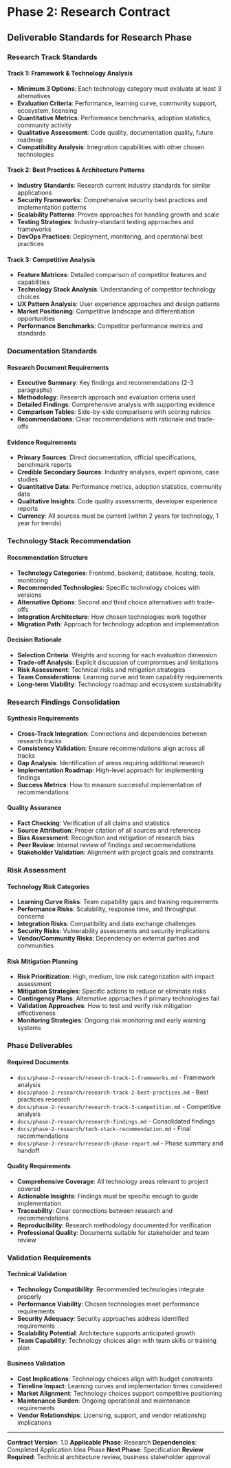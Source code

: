 # Phase 2: Research Contract

## Deliverable Standards for Research Phase

### Research Track Standards

#### Track 1: Framework & Technology Analysis
- **Minimum 3 Options**: Each technology category must evaluate at least 3 alternatives
- **Evaluation Criteria**: Performance, learning curve, community support, ecosystem, licensing
- **Quantitative Metrics**: Performance benchmarks, adoption statistics, community activity
- **Qualitative Assessment**: Code quality, documentation quality, future roadmap
- **Compatibility Analysis**: Integration capabilities with other chosen technologies

#### Track 2: Best Practices & Architecture Patterns
- **Industry Standards**: Research current industry standards for similar applications
- **Security Frameworks**: Comprehensive security best practices and implementation patterns
- **Scalability Patterns**: Proven approaches for handling growth and scale
- **Testing Strategies**: Industry-standard testing approaches and frameworks
- **DevOps Practices**: Deployment, monitoring, and operational best practices

#### Track 3: Competitive Analysis
- **Feature Matrices**: Detailed comparison of competitor features and capabilities
- **Technology Stack Analysis**: Understanding of competitor technology choices
- **UX Pattern Analysis**: User experience approaches and design patterns
- **Market Positioning**: Competitive landscape and differentiation opportunities
- **Performance Benchmarks**: Competitor performance metrics and standards

### Documentation Standards

#### Research Document Requirements
- **Executive Summary**: Key findings and recommendations (2-3 paragraphs)
- **Methodology**: Research approach and evaluation criteria used
- **Detailed Findings**: Comprehensive analysis with supporting evidence
- **Comparison Tables**: Side-by-side comparisons with scoring rubrics
- **Recommendations**: Clear recommendations with rationale and trade-offs

#### Evidence Requirements
- **Primary Sources**: Direct documentation, official specifications, benchmark reports
- **Credible Secondary Sources**: Industry analyses, expert opinions, case studies
- **Quantitative Data**: Performance metrics, adoption statistics, community data
- **Qualitative Insights**: Code quality assessments, developer experience reports
- **Currency**: All sources must be current (within 2 years for technology, 1 year for trends)

### Technology Stack Recommendation

#### Recommendation Structure
- **Technology Categories**: Frontend, backend, database, hosting, tools, monitoring
- **Recommended Technologies**: Specific technology choices with versions
- **Alternative Options**: Second and third choice alternatives with trade-offs
- **Integration Architecture**: How chosen technologies work together
- **Migration Path**: Approach for technology adoption and implementation

#### Decision Rationale
- **Selection Criteria**: Weights and scoring for each evaluation dimension
- **Trade-off Analysis**: Explicit discussion of compromises and limitations
- **Risk Assessment**: Technical risks and mitigation strategies
- **Team Considerations**: Learning curve and team capability requirements
- **Long-term Viability**: Technology roadmap and ecosystem sustainability

### Research Findings Consolidation

#### Synthesis Requirements
- **Cross-Track Integration**: Connections and dependencies between research tracks
- **Consistency Validation**: Ensure recommendations align across all tracks
- **Gap Analysis**: Identification of areas requiring additional research
- **Implementation Roadmap**: High-level approach for implementing findings
- **Success Metrics**: How to measure successful implementation of recommendations

#### Quality Assurance
- **Fact Checking**: Verification of all claims and statistics
- **Source Attribution**: Proper citation of all sources and references
- **Bias Assessment**: Recognition and mitigation of research bias
- **Peer Review**: Internal review of findings and recommendations
- **Stakeholder Validation**: Alignment with project goals and constraints

### Risk Assessment

#### Technology Risk Categories
- **Learning Curve Risks**: Team capability gaps and training requirements
- **Performance Risks**: Scalability, response time, and throughput concerns
- **Integration Risks**: Compatibility and data exchange challenges
- **Security Risks**: Vulnerability assessments and security implications
- **Vendor/Community Risks**: Dependency on external parties and communities

#### Risk Mitigation Planning
- **Risk Prioritization**: High, medium, low risk categorization with impact assessment
- **Mitigation Strategies**: Specific actions to reduce or eliminate risks
- **Contingency Plans**: Alternative approaches if primary technologies fail
- **Validation Approaches**: How to test and verify risk mitigation effectiveness
- **Monitoring Strategies**: Ongoing risk monitoring and early warning systems

### Phase Deliverables

#### Required Documents
- `docs/phase-2-research/research-track-1-frameworks.md` - Framework analysis
- `docs/phase-2-research/research-track-2-best-practices.md` - Best practices research
- `docs/phase-2-research/research-track-3-competition.md` - Competitive analysis
- `docs/phase-2-research/research-findings.md` - Consolidated findings
- `docs/phase-2-research/tech-stack-recommendation.md` - Final recommendations
- `docs/phase-2-research/research-phase-report.md` - Phase summary and handoff

#### Quality Requirements
- **Comprehensive Coverage**: All technology areas relevant to project covered
- **Actionable Insights**: Findings must be specific enough to guide implementation
- **Traceability**: Clear connections between research and recommendations
- **Reproducibility**: Research methodology documented for verification
- **Professional Quality**: Documents suitable for stakeholder and team review

### Validation Requirements

#### Technical Validation
- **Technology Compatibility**: Recommended technologies integrate properly
- **Performance Viability**: Chosen technologies meet performance requirements
- **Security Adequacy**: Security approaches address identified requirements
- **Scalability Potential**: Architecture supports anticipated growth
- **Team Capability**: Technology choices align with team skills or training plan

#### Business Validation
- **Cost Implications**: Technology choices align with budget constraints
- **Timeline Impact**: Learning curves and implementation times considered
- **Market Alignment**: Technology choices support competitive positioning
- **Maintenance Burden**: Ongoing operational and maintenance requirements
- **Vendor Relationships**: Licensing, support, and vendor relationship implications

---

**Contract Version**: 1.0
**Applicable Phase**: Research
**Dependencies**: Completed Application Idea Phase
**Next Phase**: Specification
**Review Required**: Technical architecture review, business stakeholder approval